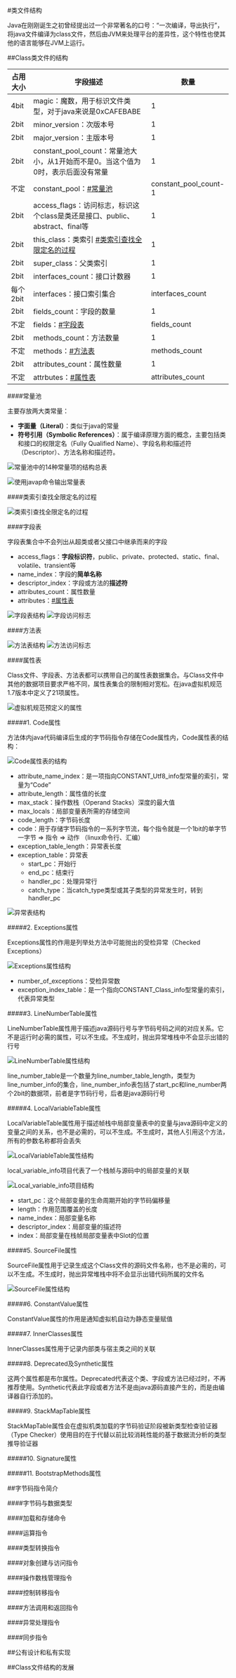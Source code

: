 #类文件结构

Java在刚刚诞生之初曾经提出过一个非常著名的口号：“一次编译，导出执行”，将java文件编译为class文件，然后由JVM来处理平台的差异性，这个特性也使其他的语言能够在JVM上运行。

##Class类文件的结构

|占用大小|字段描述|数量|
|---|---|---|
|4bit|magic：魔数，用于标识文件类型，对于java来说是0xCAFEBABE|1|
|2bit|minor_version：次版本号|1|
|2bit|major_version：主版本号|1|
|2bit|constant_pool_count：常量池大小，从1开始而不是0。当这个值为0时，表示后面没有常量|1|
|不定|constant_pool：[#常量池](#常量池)|constant_pool_count-1|
|2bit|access_flags：访问标志，标识这个class是类还是接口、public、abstract、final等|1|
|2bit|this_class：类索引 [#类索引查找全限定名的过程](#类索引查找全限定名的过程)|1|
|2bit|super_class：父类索引|1|
|2bit|interfaces_count：接口计数器|1|
|每个2bit|interfaces：接口索引集合|interfaces_count|
|2bit|fields_count：字段的数量|1|
|不定|fields：[#字段表](#字段表)|fields_count|
|2bit|methods_count：方法数量|1|
|不定|methods：[#方法表](#方法表)|methods_count|
|2bit|attributes_count：属性数量|1|
|不定|attrbutes：[#属性表](#属性表)|attributes_count|

####常量池

主要存放两大类常量：

* **字面量（Literal）**：类似于java的常量
* **符号引用（Symbolic References）**：属于编译原理方面的概念，主要包括类和接口的权限定名（Fully Qualified Name）、字段名称和描述符（Descriptor）、方法名称和描述符。

![常量池中的14种常量项的结构总表](../images/常量池中的14种常量项的结构总表.png)

![使用javap命令输出常量表](../images/使用javap命令输出常量表.png)

####类索引查找全限定名的过程

![类索引查找全限定名的过程](../images/类索引查找全限定名的过程.png)

####字段表

字段表集合中不会列出从超类或者父接口中继承而来的字段

* access_flags：**字段标识符**，public、private、protected、static、final、volatile、transient等
* name_index：字段的**简单名称**
* descriptor_index：字段或方法的**描述符**
* attributes_count：属性数量
* attributes：[#属性表](#属性表)

![字段表结构](../images/字段表结构.png)
![字段访问标志](../images/字段访问标志.png)

####方法表

![方法表结构](../images/方法表结构.png)
![方法访问标志](../images/方法访问标志.png)

####属性表

Class文件、字段表、方法表都可以携带自己的属性表数据集合。与Class文件中其他的数据项目要求严格不同，属性表集合的限制相对宽松。在java虚拟机规范1.7版本中定义了21项属性。

![虚拟机规范预定义的属性](../images/虚拟机规范预定义的属性.png)

#####1. Code属性

方法体内java代码编译后生成的字节码指令存储在Code属性内，Code属性表的结构：

![Code属性表的结构](../images/Code属性表的结构.png)

* attribute_name_index：是一项指向CONSTANT_Utf8_info型常量的索引，常量为“Code”
* attribute_length：属性值的长度
* max_stack：操作数栈（Operand Stacks）深度的最大值
* max_locals：局部变量表所需的存储空间
* code_length：字节码长度
* code：用于存储字节码指令的一系列字节流，每个指令就是一个1bit的单字节  一字节 => 指令 => 动作 （linux命令行、汇编）
* exception_table_length：异常表长度
* exception_table：异常表
  * start_pc：开始行
  * end_pc：结束行
  * handler_pc：处理异常行
  * catch_type：当catch_type类型或其子类型的异常发生时，转到handler_pc

![异常表结构](../images/异常表结构.png)

#####2. Exceptions属性

Exceptions属性的作用是列举处方法中可能抛出的受检异常（Checked Exceptions）

![Exceptions属性结构](../images/Exceptions属性结构.png)

* number_of_exceptions：受检异常数
* exception_index_table：是一个指向CONSTANT_Class_info型常量的索引，代表异常类型

#####3. LineNumberTable属性

LineNumberTable属性用于描述java源码行号与字节码号码之间的对应关系。它不是运行时必需的属性，可以不生成。不生成时，抛出异常堆栈中不会显示出错的行号

![LineNumberTable属性结构](../images/LineNumberTable属性结构.png)

line_number_table是一个数量为line_number_table_length，类型为line_number_info的集合，line_number_info表包括了start_pc和line_number两个2bit的数据项，前者是字节码行号，后者是java源码行号

#####4. LocalVariableTable属性

LocalVariableTable属性用于描述帧栈中局部变量表中的变量与java源码中定义的变量之间的关系，也不是必需的，可以不生成。不生成时，其他人引用这个方法，所有的参数名称都将会丢失

![LocalVariableTable属性结构](../images/LocalVariableTable属性结构.png)

local_variable_info项目代表了一个栈帧与源码中的局部变量的关联

![Local_variable_info项目结构](../images/Local_variable_info项目结构.png)

* start_pc：这个局部变量的生命周期开始的字节码偏移量
* length：作用范围覆盖的长度
* name_index：局部变量名称
* descriptor_index：局部变量的描述符
* index：局部变量在栈帧局部变量表中Slot的位置

#####5. SourceFile属性

SourceFile属性用于记录生成这个Class文件的源码文件名称，也不是必需的，可以不生成。不生成时，抛出异常堆栈中将不会显示出错代码所属的文件名

![SourceFile属性结构](../images/SourceFile属性结构.png)

#####6. ConstantValue属性

ConstantValue属性的作用是通知虚拟机自动为静态变量赋值

#####7. InnerClasses属性

InnerClasses属性用于记录内部类与宿主类之间的关联

#####8. Deprecated及Synthetic属性

这两个属性都是布尔属性。Deprecated代表这个类、字段或方法已经过时，不再推荐使用。Synthetic代表此字段或者方法不是由java源码直接产生的，而是由编译器自行添加的。

#####9. StackMapTable属性

StackMapTable属性会在虚拟机类加载的字节码验证阶段被新类型检查验证器（Type Checker）使用目的在于代替以前比较消耗性能的基于数据流分析的类型推导验证器

#####10. Signature属性

#####11. BootstrapMethods属性

##字节码指令简介

####字节码与数据类型

####加载和存储命令

####运算指令

####类型转换指令

####对象创建与访问指令

####操作数栈管理指令

####控制转移指令

####方法调用和返回指令

####异常处理指令

####同步指令

##公有设计和私有实现

##Class文件结构的发展
